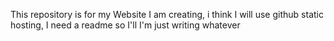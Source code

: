 This repository is for my Website I am creating, i think I will use github static hosting, 
I need a readme so I'll I'm just writing whatever


